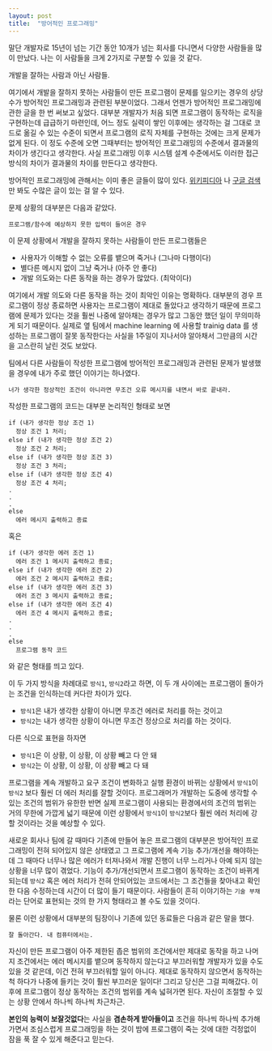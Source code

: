 ```yaml
---
layout: post
title:  "방어적인 프로그래밍"
---
```


말단 개발자로 15년이 넘는 기간 동안 10개가 넘는 회사를 다니면서 다양한 사람들을 많이 만났다.
나는 이 사람들을 크게 2가지로 구분할 수 있을 것 같다.

개발을 잘하는 사람과 아닌 사람들.

여기에서 개발을 잘하지 못하는 사람들이 만든 프로그램이 문제를 일으키는 경우의 상당수가 방어적인 프로그래밍과 관련된 부분이었다.
그래서 언젠가 방어적인 프로그래밍에 관한 글을 한 번 써보고 싶었다.
대부분 개발자가 처음 되면 프로그램이 동작하는 로직을 구현하는데 급급하기 마련인데,
어느 정도 실력이 쌓인 이후에는 생각하는 걸 그대로 코드로 옮길 수 있는 수준이 되면서
프로그램의 로직 자체를 구현하는 것에는 크게 문제가 없게 된다.
이 정도 수준에 오면 그때부터는 방어적인 프로그래밍의 수준에서 결과물의 차이가 생긴다고 생각한다.
사실 프로그래밍 이후 시스템 설계 수준에서도 이러한 접근 방식의 차이가 결과물의 차이를 만든다고 생각한다.

방어적인 프로그래밍에 관해서는 이미 좋은 글들이 많이 있다.
[위키피디아](https://en.wikipedia.org/wiki/Defensive_programming)
나
[구글 검색](https://www.google.com/search?q=defensive+programming)
만 봐도 수많은 글이 있는 걸 알 수 있다.

문제 상황의 대부분은 다음과 같았다.
```
프로그램/함수에 예상하지 못한 입력이 들어온 경우
```
이 문제 상황에서 개발을 잘하지 못하는 사람들이 만든 프로그램들은
 * 사용자가 이해할 수 없는 오류를 뱉으며 죽거나 (그나마 다행이다)
 * 별다른 메시지 없이 그냥 죽거나 (아주 안 좋다)
 * 개발 의도와는 다른 동작을 하는 경우가 많았다. (최악이다)

여기에서 개발 의도와 다른 동작을 하는 것이 최악인 이유는 명확하다.
대부분의 경우 프로그램이 정상 종료하면 사용자는 프로그램이 제대로 돌았다고 생각하기 때문에
프로그램에 문제가 있다는 것을 훨씬 나중에 알아채는 경우가 많고 그동안 했던 일이 무의미하게 되기 때문이다.
실제로 옆 팀에서 machine learning 에 사용할 trainig data 를 생성하는 프로그램이 잘못 동작한다는 사실을 1주일이 지나서야 알아채서
그만큼의 시간을 고스란히 날린 것도 보았다.

팀에서 다른 사람들이 작성한 프로그램에 방어적인 프로그래밍과 관련된 문제가 발생했을 경우에 내가 주로 했던 이야기는 하나였다.
```
너가 생각한 정상적인 조건이 아니라면 무조건 오류 메시지를 내면서 바로 끝내라.
```

작성한 프로그램의 코드는 대부분 논리적인 형태로 보면
```
if (내가 생각한 정상 조건 1)
  정상 조건 1 처리;
else if (내가 생각한 정상 조건 2)
  정상 조건 2 처리;
else if (내가 생각한 정상 조건 3)
  정상 조건 3 처리;
else if (내가 생각한 정상 조건 4)
  정상 조건 4 처리;
.
.
.
else
  에러 메시지 출력하고 종료
```
혹은
```
if (내가 생각한 에러 조건 1)
  에러 조건 1 메시지 출력하고 종료;
else if (내가 생각한 에러 조건 2)
  에러 조건 2 메시지 출력하고 종료;
else if (내가 생각한 에러 조건 3)
  에러 조건 3 메시지 출력하고 종료;
else if (내가 생각한 에러 조건 4)
  에러 조건 4 메시지 출력하고 종료;
.
.
.
else
  프로그램 동작 코드
```
와 같은 형태를 띄고 있다.

이 두 가지 방식을 차례대로 `방식1`, `방식2`라고 하면, 이 두 개 사이에는 프로그램이 돌아가는 조건을 인식하는데 커다란 차이가 있다.
  * `방식1`은 내가 생각한 상황이 아니면 무조건 에러로 처리를 하는 것이고
  * `방식2`는 내가 생각한 상황이 아니면 무조건 정상으로 처리를 하는 것이다.
  
다른 식으로 표현을 하자면
  * `방식1`은 이 상황, 이 상황, 이 상황 빼고 다 안 돼
  * `방식2`는 이 상황, 이 상황, 이 상황 빼고 다 돼

프로그램을 계속 개발하고 요구 조건이 변화하고 실행 환경이 바뀌는 상황에서 `방식1`이 `방식2` 보다 훨씬 더 에러 처리를 잘할 것이다.
프로그래머가 개발하는 도중에 생각할 수 있는 조건의 범위가 유한한 반면
실제 프로그램이 사용되는 환경에서의 조건의 범위는 거의 무한에 가깝게 넓기 때문에
이런 상황에서 `방식1`이 `방식2`보다 훨씬 에러 처리에 강할 것이라는 것을 예상할 수 있다.

새로운 회사나 팀에 갈 때마다 기존에 만들어 놓은 프로그램의 대부분은 방어적인 프로그래밍이 전혀 되어있지 않은 상태였고
그 프로그램에 계속 기능 추가/개선을 해야하는데 그 때마다 너무나 많은 에러가 터져나와서
개발 진행이 너무 느리거나 아예 되지 않는 상황을 너무 많이 겪었다.
기능이 추가/개선되면서 프로그램이 동작하는 조건이 바뀌게 되는데
`방식2` 혹은 에러 처리가 전혀 안되어있는 코드에서는 그 조건들을 찾아내고 확인한 다음 수정하는데 시간이 더 많이 들기 때문이다.
사람들이 흔히 이야기하는 `기술 부채` 라는 단어로 표현되는 것의 한 가지 형태라고 볼 수도 있을 것이다.

물론 이런 상황에서 대부분의 팀장이나 기존에 있던 동료들은 다음과 같은 말을 했다.
```
잘 돌아간다. 내 컴퓨터에서는.
```

자신이 만든 프로그램이 아주 제한된 좁은 범위의 조건에서만 제대로 동작을 하고
나머지 조건에서는 에러 메시지를 뱉으며 동작하지 않는다고 부끄러워할 개발자가 있을 수도 있을 것 같은데,
이건 전혀 부끄러워할 일이 아니다.
제대로 동작하지 않으면서 동작하는 척 하다가 나중에 들키는 것이 훨씬 부끄러운 일이다!
그리고 당신은 그걸 피해갔다.
이후에 프로그램이 정상 동작하는 조건의 범위를 계속 넓혀가면 된다. 자신이 조절할 수 있는 상황 안에서 하나씩 하나씩 차근차근.

**본인의 능력이 보잘것없다**는 사실을 **겸손하게 받아들이고** 조건을 하나씩 하나씩 추가해가면서 조심스럽게 프로그래밍을 하는 것이
밤에  프로그램이 죽는 것에 대한 걱정없이 잠을 푹 잘 수 있게 해준다고 믿는다.
